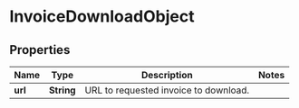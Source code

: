 

# InvoiceDownloadObject


## Properties

| Name | Type | Description | Notes |
|------------ | ------------- | ------------- | -------------|
|**url** | **String** | URL to requested invoice to download. |  |



